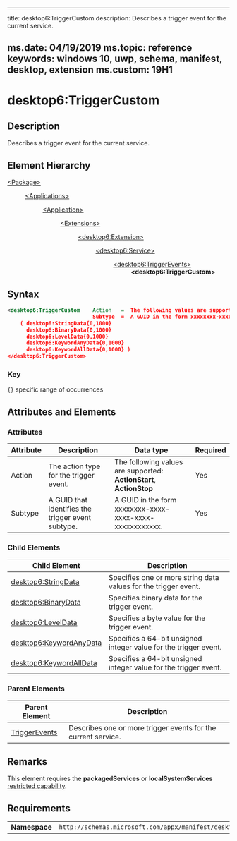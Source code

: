 ﻿---

title: desktop6:TriggerCustom
description: Describes a trigger event for the current service.

ms.date: 04/19/2019
ms.topic: reference
keywords: windows 10, uwp, schema, manifest, desktop, extension 
ms.custom: 19H1
---

# desktop6:TriggerCustom

## Description

Describes a trigger event for the current service.

## Element Hierarchy
<dl>
<dt><a href="element-package.md">&lt;Package&gt;</a></dt>
<dd>
<dl>
<dt><a href="element-applications.md">&lt;Applications&gt;</a></dt>
<dd>
<dl>
<dt><a href="element-application.md">&lt;Application&gt;</a></dt>
<dd>
<dl>
<dt><a href="element-1-extensions.md">&lt;Extensions&gt;</a></dt>
<dd>
<dl>
<dt><a href="element-desktop6-extension.md">&lt;desktop6:Extension&gt;</a></dt>
<dd>
<dl>
<dt><a href="element-desktop6-service.md">&lt;desktop6:Service&gt;</a></dt>
<dd>
<dl>
<dt><a href="element-desktop6-triggerevents.md">&lt;desktop6:TriggerEvents&gt;</a></dt>
<dd><b>&lt;desktop6:TriggerCustom&gt;</b></dd>
</dl>
</dd>
</dl>
</dd>
</dl>
</dd>
</dl>
</dd>
</dl>
</dd>
</dl>
</dd>
</dl>


## Syntax
```xml
<desktop6:TriggerCustom    Action   =  The following values are supported: ActionStart, ActionStop  
                           Subtype  =  A GUID in the form xxxxxxxx-xxxx-xxxx-xxxx-xxxxxxxxxxxx. >
    ( desktop6:StringData{0,1000}
      desktop6:BinaryData{0,1000}
      desktop6:LevelData{0,1000}
      desktop6:KeywordAnyData{0,1000}
      desktop6:KeywordAllData{0,1000} )
</desktop6:TriggerCustom>
```

### Key
`{}` specific range of occurrences

## Attributes and Elements

### Attributes

| Attribute | Description | Data type | Required |
|-----------|-------------|-----------|----------|
| Action | The action type for the trigger event. | The following values are supported: **ActionStart**, **ActionStop** | Yes |
| Subtype  | A GUID that identifies the trigger event subtype. | A GUID in the form xxxxxxxx-xxxx-xxxx-xxxx-xxxxxxxxxxxx.  | Yes |


### Child Elements

| Child Element | Description |
|---------------|-------------|
| [desktop6:StringData](element-desktop6-stringdata.md) | Specifies one or more string data values for the trigger event. |  
| [desktop6:BinaryData](element-desktop6-binarydata.md) | Specifies binary data for the trigger event.  |  
| [desktop6:LevelData](element-desktop6-leveldata.md) | Specifies a byte value for the trigger event. |  
| [desktop6:KeywordAnyData](element-desktop6-keywordanydata.md) | Specifies a 64-bit unsigned integer value for the trigger event. |  
| [desktop6:KeywordAllData](element-desktop6-keywordalldata.md) | Specifies a 64-bit unsigned integer value for the trigger event. |  

### Parent Elements

| Parent Element | Description |
|---------------|-------------|
| [TriggerEvents](element-desktop6-triggerevents.md) | Describes one or more trigger events for the current service. |  


## Remarks

This element requires the **packagedServices** or **localSystemServices** [restricted capability](https://docs.microsoft.com/windows/uwp/packaging/app-capability-declarations#restricted-capabilities).


## Requirements

|               |                                                             |
|---------------|-------------------------------------------------------------|
| **Namespace** | `http://schemas.microsoft.com/appx/manifest/desktop/windows10/6` |
